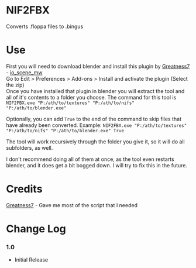 # NIF2FBX
Converts .floppa files to .bingus

# Use

First you will need to download blender and install this plugin by [Greatness7](https://github.com/Greatness7) - [io_scene_mw](https://github.com/Greatness7/io_scene_mw)  
Go to Edit > Preferences > Add-ons > Install and activate the plugin (Select the zip)  
Once you have installed that plugin in blender you will extract the tool and all of it's contents to a folder you choose.
The command for this tool is `NIF2FBX.exe "P:/ath/to/textures" "P:/ath/to/nifs" "P:/ath/to/blender.exe"`

Optionally, you can add `True` to the end of the command to skip files that have already been converted. Example: `NIF2FBX.exe "P:/ath/to/textures" "P:/ath/to/nifs" "P:/ath/to/blender.exe" True`  

The tool will work recursively through the folder you give it, so it will do all subfolders, as well.

I don't recommend doing all of them at once, as the tool even restarts blender, and it does get a bit bogged down. I will try to fix this in the future.  

# Credits
[Greatness7](https://github.com/Greatness7) - Gave me most of the script that I needed

# Change Log
### 1.0

* Initial Release
